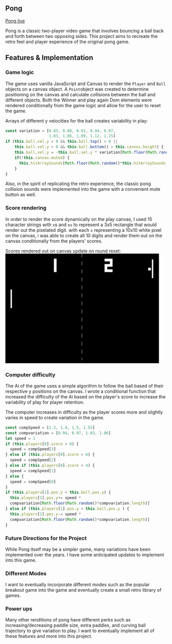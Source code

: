 ## Pong

[Pong live][pong]

[pong]: https://mrdsgc.github.io/Pong/

Pong is a classic two-player video game that involves bouncing a ball back and forth between two opposing sides. This project aims to recreate the retro feel and player experience of the original pong game.

## Features & Implementation

### Game logic

The game uses vanilla JavaScript and Canvas to render the `Player` and `Ball` objects on a canvas object. A `Point`object was created to determine positioning on the canvas and calculate collisions between the ball and different objects. Both the Winner and play again Dom elements were rendered conditionally from the game logic and allow for the user to reset the game.

Arrays of different y velocities for the ball creates variability in play:
```javascript
const variation = [0.85, 0.88, 0.91, 0.94, 0.97,
                   1.03, 1.06, 1.09, 1.12, 1.15]
if (this.ball.vel.y < 0 && this.ball.top() < 0 ||
    this.ball.vel.y > 0 && this.ball.bottom() > this.canvas.height) {
    this.ball.vel.y = -this.ball.vel.y * variation[Math.floor(Math.random()*variation.length)]
    if(!this.canvas.muted) {
      this.hitArraySounds[Math.floor(Math.random()*this.hitArraySounds.length)].play()
    }
}

```
Also, in the spirit of replicating the retro experience, the classic pong collision sounds were implemented into the game with a convenient mute button as well.

### Score rendering

In order to render the score dynamically on the play canvas, I used 15 character strings with `x`s and `os` to represent a 3x5 rectangle that would render out the pixelated digit. with each `x` representing a 10x10 white pixel on the canvas, i was able to create all 10 digits and render them out on the canvas conditionally from the players' scores.

Scores rendered out on canvas update on round reset:
![image of score](docs/images/giphy.gif)

### Computer difficulty

The Ai of the game uses a simple algorithm to follow the ball based of their respective y positions on the canvas. I wrote a conditional function that increased the difficulty of the Ai based on the player's score to increase the variability of play for player retention.

The computer increases in difficulty as the player scores more and slightly varies in speed to create variation in the game.
``` javascript
const compSpeed = [1.3, 1.4, 1.5, 1.55]
const compvariation = [0.94, 0.97, 1.03, 1.06]
let speed = 1
if (this.players[0].score > 8) {
  speed = compSpeed[3]
} else if (this.players[0].score > 6) {
  speed = compSpeed[2]
} else if (this.players[0].score > 4) {
  speed = compSpeed[1]
} else {
  speed = compSpeed[0]
}
if (this.players[1].pos.y < this.ball.pos.y) {
  this.players[1].pos.y+= speed *
  compvariation[Math.floor(Math.random()*compvariation.length)]
} else if (this.players[1].pos.y > this.ball.pos.y ) {
  this.players[1].pos.y-= speed *
  compvariation[Math.floor(Math.random()*compvariation.length)]
}
```
### Future Directions for the Project

While Pong itself may be a simpler game, many variations have been implemented over the years. I have some anticipated updates to implement into this game.

### Different Modes

I want to eventually incorporate different modes such as the popular breakout game into the game and eventually create a small retro library of games.

### Power ups

Many other renditions of pong have different perks such as increasing/decreasing paddle size, extra paddles, and curving ball trajectory to give variation to play. I want to eventually implement all of these features and more into this project.

